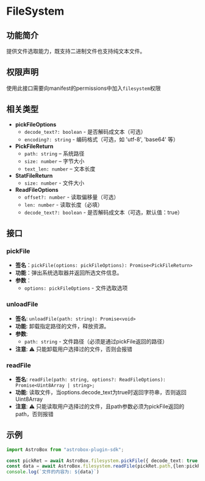 # FileSystem

## 功能简介
提供文件选取能力，既支持二进制文件也支持纯文本文件。

## 权限声明
使用此接口需要向manifest的permissions中加入`filesystem`权限

## 相关类型
- **pickFileOptions**
  - `decode_text?: boolean` - 是否解码成文本（可选）
  - `encoding?: string` - 编码格式（可选，如 'utf-8', 'base64' 等）
- **PickFileReturn**
  - `path: string` – 系统路径
  - `size: number` – 字节大小
  - `text_len: number` – 文本长度
- **StatFileReturn**
  - `size: number` - 文件大小
- **ReadFileOptions**
  - `offset?: number` - 读取偏移量（可选）
  - `len: number` - 读取长度（必填）
  - `decode_text?: boolean` - 是否解码成文本（可选，默认值：true）

## 接口
### pickFile
- **签名**：`pickFile(options: pickFileOptions): Promise<PickFileReturn>`
- **功能**：弹出系统选取器并返回所选文件信息。
- **参数**：
  - `options: pickFileOptions` - 文件选取选项

### unloadFile
- **签名**: `unloadFile(path: string): Promise<void>`
- **功能**: 卸载指定路径的文件，释放资源。
- **参数**:
  - `path: string` - 文件路径（必须是通过pickFile返回的路径）
- **注意**: ⚠️ 只能卸载用户选择过的文件，否则会报错

### readFile
- **签名**: `readFile(path: string, options?: ReadFileOptions): Promise<Uint8Array | string>;`
- **功能**: 读取文件，当options.decode_text为true时返回字符串，否则返回Uint8Array
- **注意**: ⚠️ 只能读取用户选择过的文件，且path参数必须为pickFile返回的path，否则报错

## 示例
```typescript
import AstroBox from "astrobox-plugin-sdk";

const pickRet = await AstroBox.filesystem.pickFile({ decode_text: true, encoding: 'utf-8' });
const data = await AstroBox.filesystem.readFile(pickRet.path,{len:pickRet.text_len})
console.log(`文件的内容为: ${data}`)
```